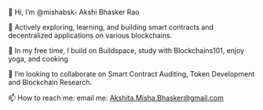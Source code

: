 👋 Hi, I’m @mishabsk- Akshi Bhasker Rao

👀 Actively exploring, learning, and building smart contracts and decentralized applications on various blockchains.

🌱 In my free time, I build on Buildspace, study with Blockchains101, enjoy yoga, and cooking

💞️ I’m looking to collaborate on Smart Contract Auditing, Token Development and Blockchain Research.

📫 How to reach me: email me: Akshita.Misha.Bhasker@gmail.com 

<!---
mishabsk/mishabsk is a ✨ special ✨ repository because its `README.md` (this file) appears on your GitHub profile.
You can click the Preview link to take a look at your changes.
--->

